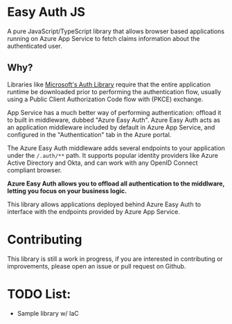 # Easy Auth JS

A pure JavaScript/TypeScript library that allows browser based applications
running on Azure App Service to fetch claims information about the
authenticated user.

## Why?

Libraries like [Microsoft's Auth Library](https://github.com/AzureAD/microsoft-authentication-library-for-js)
require that the entire application runtime be downloaded prior to performing
the authentication flow, usually using a Public Client Authorization Code
flow with (PKCE) exchange.

App Service has a much better way of performing authentication: offload
it to built in middleware, dubbed "Azure Easy Auth". Azure Easy Auth
acts as an application middleware included by default in Azure App
Service, and configured in the "Authentication" tab in the Azure portal.

The Azure Easy Auth middleware adds several endpoints to your application
under the `/.auth/**` path. It supports popular identity providers like 
Azure Active Directory and Okta, and can work with any OpenID Connect
compliant browser.

**Azure Easy Auth allows you to offload all authentication to the middlware,**
**letting you focus on your business logic.**

This library allows applications deployed behind Azure Easy Auth to
interface with the endpoints provided by Azure App Service.

# Contributing
This library is still a work in progress, if you are interested in
contributing or improvements, please open an issue or pull request
on Github.

# TODO List:

- Sample library w/ IaC 
